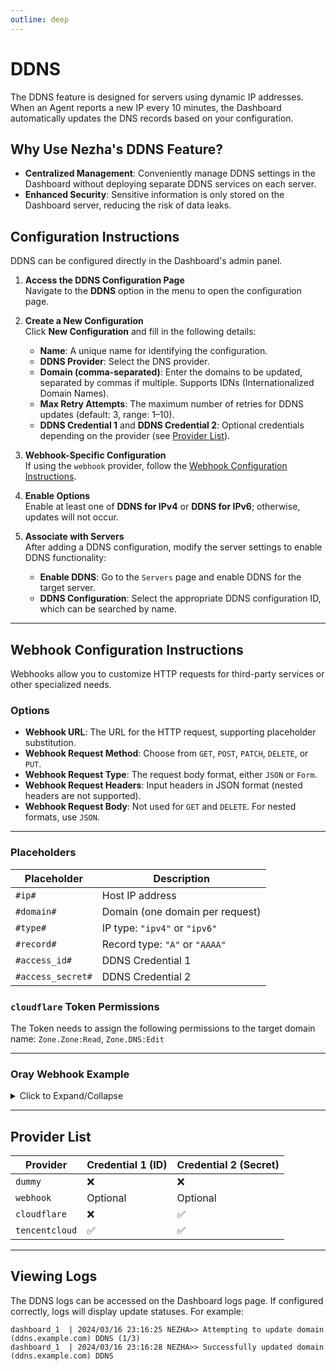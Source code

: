 ```yaml
---
outline: deep
---
```


# DDNS

The DDNS feature is designed for servers using dynamic IP addresses. When an Agent reports a new IP every 10 minutes, the Dashboard automatically updates the DNS records based on your configuration.

## Why Use Nezha's DDNS Feature?

- **Centralized Management**: Conveniently manage DDNS settings in the Dashboard without deploying separate DDNS services on each server.
- **Enhanced Security**: Sensitive information is only stored on the Dashboard server, reducing the risk of data leaks.

## Configuration Instructions

DDNS can be configured directly in the Dashboard's admin panel.

1. **Access the DDNS Configuration Page**  
   Navigate to the **DDNS** option in the menu to open the configuration page.  

2. **Create a New Configuration**  
   Click **New Configuration** and fill in the following details:
   - **Name**: A unique name for identifying the configuration.
   - **DDNS Provider**: Select the DNS provider.
   - **Domain (comma-separated)**: Enter the domains to be updated, separated by commas if multiple. Supports IDNs (Internationalized Domain Names).
   - **Max Retry Attempts**: The maximum number of retries for DDNS updates (default: 3, range: 1–10).
   - **DDNS Credential 1** and **DDNS Credential 2**: Optional credentials depending on the provider (see [Provider List](#provider-list)).

3. **Webhook-Specific Configuration**  
   If using the `webhook` provider, follow the [Webhook Configuration Instructions](#webhook-configuration-instructions).

4. **Enable Options**  
   Enable at least one of **DDNS for IPv4** or **DDNS for IPv6**; otherwise, updates will not occur.

5. **Associate with Servers**  
   After adding a DDNS configuration, modify the server settings to enable DDNS functionality:
   - **Enable DDNS**: Go to the `Servers` page and enable DDNS for the target server.
   - **DDNS Configuration**: Select the appropriate DDNS configuration ID, which can be searched by name.

---

## Webhook Configuration Instructions

Webhooks allow you to customize HTTP requests for third-party services or other specialized needs.

### Options

- **Webhook URL**: The URL for the HTTP request, supporting placeholder substitution.
- **Webhook Request Method**: Choose from `GET`, `POST`, `PATCH`, `DELETE`, or `PUT`.
- **Webhook Request Type**: The request body format, either `JSON` or `Form`.
- **Webhook Request Headers**: Input headers in JSON format (nested headers are not supported).
- **Webhook Request Body**: Not used for `GET` and `DELETE`. For nested formats, use `JSON`.

---

### Placeholders

| Placeholder      | Description                      |
| ---------------- | -------------------------------- |
| `#ip#`           | Host IP address                 |
| `#domain#`       | Domain (one domain per request) |
| `#type#`         | IP type: `"ipv4"` or `"ipv6"`   |
| `#record#`       | Record type: `"A"` or `"AAAA"`  |
| `#access_id#`    | DDNS Credential 1               |
| `#access_secret#`| DDNS Credential 2               |

### `cloudflare` Token Permissions

The Token needs to assign the following permissions to the target domain name:
   `Zone.Zone:Read`, `Zone.DNS:Edit`

---

### Oray Webhook Example
<details>
  <summary>Click to Expand/Collapse</summary>

- **URL**: `http://ddns.oray.com/ph/update?hostname=#domain#&myip=#ip#`
- **Request Method**: `GET`
- **Request Headers**:  
  ```json
  {
    "Authorization": "Basic pass"
  }
  ```
  Here, `pass` is the Base64-encoded value of your `username:password`. For example, `user:pass` becomes `dXNlcjpwYXNzCg==`.
- **Notes**: Oray only supports A records, so only enable IPv4.

</details>

---

## Provider List

| Provider         | Credential 1 (ID) | Credential 2 (Secret) |
| ---------------- | ---------------- | --------------------- |
| `dummy`          | ❌               | ❌                    |
| `webhook`        | Optional         | Optional              |
| `cloudflare`     | ❌               | ✅                    |
| `tencentcloud`   | ✅               | ✅                    |

---

## Viewing Logs

The DDNS logs can be accessed on the Dashboard logs page. If configured correctly, logs will display update statuses. For example:

```shell
dashboard_1  | 2024/03/16 23:16:25 NEZHA>> Attempting to update domain (ddns.example.com) DDNS (1/3)
dashboard_1  | 2024/03/16 23:16:28 NEZHA>> Successfully updated domain (ddns.example.com) DDNS
```